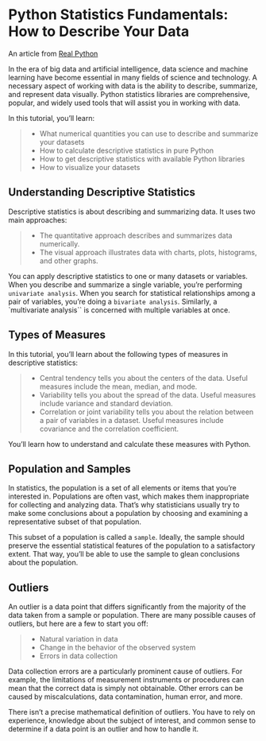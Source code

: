 # Python Statistics Fundamentals: How to Describe Your Data

An article from [Real Python](https://realpython.com/python-statistics/)


In the era of big data and artificial intelligence, data science and machine learning have become essential in many fields of science and technology. A necessary aspect of working with data is the ability to describe, summarize, and represent data visually. Python statistics libraries are comprehensive, popular, and widely used tools that will assist you in working with data.

In this tutorial, you’ll learn:

> * What numerical quantities you can use to describe and summarize your datasets<br>
> * How to calculate descriptive statistics in pure Python<br>
> * How to get descriptive statistics with available Python libraries<br>
> * How to visualize your datasets

## Understanding Descriptive Statistics

Descriptive statistics is about describing and summarizing data. It uses two main approaches:

> * The quantitative approach describes and summarizes data numerically.<br>
> * The visual approach illustrates data with charts, plots, histograms, and other graphs.<br>


You can apply descriptive statistics to one or many datasets or variables. When you describe and summarize a single variable, you’re performing `univariate analysis`. When you search for statistical relationships among a pair of variables, you’re doing a `bivariate analysis`. Similarly, a `multivariate analysis`` is concerned with multiple variables at once.

## Types of Measures

In this tutorial, you’ll learn about the following types of measures in descriptive statistics:

> * Central tendency tells you about the centers of the data. Useful measures include the mean, median, and mode.<br>
> * Variability tells you about the spread of the data. Useful measures include variance and standard deviation.<br>
> * Correlation or joint variability tells you about the relation between a pair of variables in a dataset. Useful measures include covariance and the correlation coefficient.<br>

You’ll learn how to understand and calculate these measures with Python.

## Population and Samples

In statistics, the population is a set of all elements or items that you’re interested in. Populations are often vast, which makes them inappropriate for collecting and analyzing data. That’s why statisticians usually try to make some conclusions about a population by choosing and examining a representative subset of that population.

This subset of a population is called a `sample`. Ideally, the sample should preserve the essential statistical features of the population to a satisfactory extent. That way, you’ll be able to use the sample to glean conclusions about the population.

## Outliers

An outlier is a data point that differs significantly from the majority of the data taken from a sample or population. There are many possible causes of outliers, but here are a few to start you off:

> * Natural variation in data
> * Change in the behavior of the observed system
> * Errors in data collection

Data collection errors are a particularly prominent cause of outliers. For example, the limitations of measurement instruments or procedures can mean that the correct data is simply not obtainable. Other errors can be caused by miscalculations, data contamination, human error, and more.

There isn’t a precise mathematical definition of outliers. You have to rely on experience, knowledge about the subject of interest, and common sense to determine if a data point is an outlier and how to handle it.

